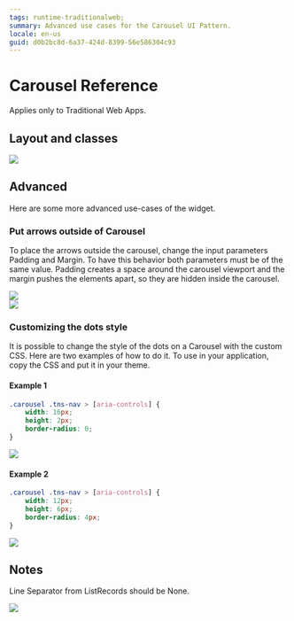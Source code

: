 ```yaml
---
tags: runtime-traditionalweb;
summary: Advanced use cases for the Carousel UI Pattern.
locale: en-us
guid: d0b2bc8d-6a37-424d-8399-56e586304c93
---
```


# Carousel Reference

<div class="info" markdown="1">

Applies only to Traditional Web Apps.

</div>

## Layout and classes

![](<images/carousel-3-diag.png?width=600>)

## Advanced

Here are some more advanced use-cases of the widget.

### Put arrows outside of Carousel

To place the arrows outside the carousel, change the input parameters Padding and Margin. To have this behavior both parameters must be of the same value. Padding creates a space around the carousel viewport and the margin pushes the elements apart, so they are hidden inside the carousel.

![](<images/carousel-4-ss.png>)  
![](<images/carousel-5-ss.png>)

### Customizing the dots style

It is possible to change the style of the dots on a Carousel with the custom CSS. Here are two examples of how to do it. To use in your application, copy the CSS and put it in your theme.

#### Example 1

```css
.carousel .tns-nav > [aria-controls] {
    width: 16px;
    height: 2px;
    border-radius: 0;
}
```

![](<images/carousel-6-ss.png>)

#### Example 2

```css
.carousel .tns-nav > [aria-controls] {
    width: 12px;
    height: 6px;
    border-radius: 4px;
}
```

![](<images/carousel-7-ss.png>)

## Notes

Line Separator from ListRecords should be None.

![](<images/carousel-8-ss.png>)
